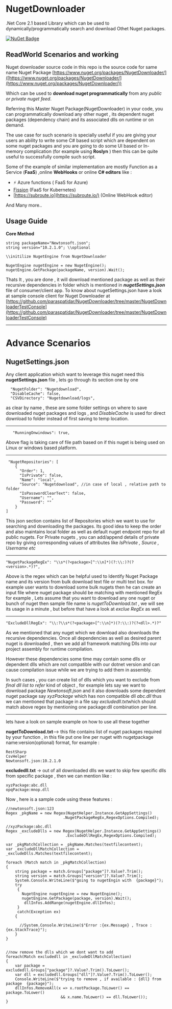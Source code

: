 # NugetDownloader
.Net Core 2.1 based Library which can be used to dynamically/programmatically search and download Othet Nuget packages.

[![NuGet Badge](https://buildstats.info/nuget/nugetdownloader)](https://www.nuget.org/packages/nugetdownloader/)


## ReadWorld Scenarios and working 

Nuget downloader source code in this repo is the source code for same name Nuget Package [https://www.nuget.org/packages/NugetDownloader/]([https://www.nuget.org/packages/NugetDownloader/](https://www.nuget.org/packages/NugetDownloader/))

Which can be used to **download nuget programmatically** from any *public or private nuget feed*.

Referring this Master Nuget Package(NugetDownloader) in your code, you can programmatically download any other nuget , its dependent nuget packages (dependency chain)  and its associated dlls on runtime or on demand.

The use case for such scenario is specially useful if you are giving your users an ability to write some C# based script which are dependent on some nuget packages and you are going to do some UI based or In-memory complication (for example using **Roslyn** ) then this can be quite useful to successfully compile such script.

Some of the example of similar implementation are mostly Function as a Service (**FaaS**) ,online **WebHooks** or online **C# editors** like :

 - ⚡ Azure functions ( FaaS for Azure) 
 - [Fission](https://fission.io/) (FaaS for Kubernetes)
 - [https://subroute.io](https://subroute.io/) (Online WebHook editor)


And Many more..

## Usage Guide 
**Core Method** 

	string packageName="Newtonsoft.json";
	string version="10.2.1.0"; \\optional
	
	\\initilize NugetEngine from NugetDownloader
	
    NugetEngine nugetEngine = new NugetEngine();
    nugetEngine.GetPackage(packageName, version).Wait();
Thats It , you are done , it will download mentioned package as well as their recursive dependencies in folder which is mentioned in ***nugetSettings.json*** file of consumer/client app.
To know about nugetSettings.json have a look at sample console client for Nuget Downloader at [https://github.com/paraspatidar/NugetDownloader/tree/master/NugetDownloaderTestConsole](https://github.com/paraspatidar/NugetDownloader/tree/master/NugetDownloaderTestConsole) 

---

# Advance Scenarios

 
## NugetSettings.json

Any client application which want to leverage this nuget need this **nugetSettings.json** file  , lets go through its section one by one 

      "NugetFolder": "Nugetdownload",
      "DisableCache": false,
      "CSVDirectory": "Nugetdownload/logs",
as clear by name  , these are some folder settings on where to save downloaded nuget packages and logs , and *DisableCache* is used for direct download to folder instead of first saving to temp location.

---
`   "RunningOnwindows": true,`

Above flag is taking care of file path based on if this nuget is being used on Linux or windows based platform. 
 
---
     "NugetRepositories": [
        {
          "Order": 1,
          "IsPrivate": false,
          "Name": "local",
          "Source": "Nugetdownload", //in case of local , relative path to folder
          "IsPasswordClearText": false,
          "Username": "",
          "Password": ""
        }
    ]

This json section contains list of Repositories which we want to use for searching and downloading the packages.
Its good idea to keep the order and also maintains local folder as well as default nuget endpoint repo for all public nugets.
For Private nugets , you can add/append  details of private repo by giving corresponding values of  attributes like *IsPrivate , Source , Username etc*

---
    "NugetPackageRegEx": "\\s*(?<package>[^:\\n]*)(?:\\:)?(?<version>.*)?",
     
Above is the regex which can be helpful used to Identify Nuget Package name and its version from bulk download text file or multi text box.
for example user wants to download some bulk nugets then he can create an input file where nuget package should be matching with mentioned RegEx for example , Lets assume that you want to download any one nuget or bunch of nuget then sample file name is *nugetToDownload.txt* , we will see its usage in a minute , but before that have a look at *exclue RegEx* as well.

---
    "ExcludeDllRegEx": "\\:?\\s*(?<package>[^:\\n]*)(?:\\:)?(?<dll>.*)?"

As we mentioned that any nuget which we download also downloads the recursive dependencies. Once all dependencies as well as desired parent nuget is downloaded , then we add all framework matching Dlls into our project assembly for runtime compilation.

However these dependencies some time may contain some dlls or dependent dlls which are not compatible with our dotnet version and can cause compilation issue while we are trying to add them in assembly.

In such cases , you can create list of dlls which you want to exclude from *final dll list to refer*   kind of object , for example lets say  we want to download package *Newtonsoft.json* and it also downloads some dependent nuget package say *xyzPackage* which has non compatible dll *abc.dll*  thus we can mentioned that package in a file say *excludedll.txt*which should match above regex by mentioning one package:dll combination per line.

---
lets have a look on  sample example on how to use all these together 

 **nugetToDownload.txt**--> this file contains list of nuget packages required by your function , in this file put one line per nuget with nugetpackage name:version(optional) format, for example :

```
RestSharp
CsvHelper
Newtonsoft.json:10.2.1.0
```
**excludedll.txt**  -> out of all downloaded dlls we want to skip few specific dlls from specific package , then we can mention like :

    xyzPackage:abc.dll
    opqPackage:mnop.dll

Now , here is a sample code using these features :

    //newtonsoft.json:123
    Regex _pkgName = new Regex(NugetHelper.Instance.GetAppSettings()
    					     .NugetPackageRegEx,RegexOptions.Compiled);
    
    //xyzPackage:abc.dll
    Regex _excludeDlls = new Regex(NugetHelper.Instance.GetAppSettings()
    						  .ExcludeDllRegEx,RegexOptions.Compiled);
    						
    var _pkgMatchCollection = _pkgName.Matches(textfilecontent);
    var _excludeDllMatchCollection = _excludeDlls.Matches(textfilecontent);

    foreach (Match match in _pkgMatchCollection)
    {
    	string package = match.Groups["package"]?.Value?.Trim();
	    string version = match.Groups["version"]?.Value?.Trim();
	    System.Console.WriteLine($"going to nugetEngin with  {package}");
	    try
	     {
		   NugetEngine nugetEngine = new NugetEngine();
		   nugetEngine.GetPackage(package, version).Wait();
		    dllInfos.AddRange(nugetEngine.dllInfos);
	     }
	     catch(Exception ex)
		{
		
		  //System.Console.WriteLine($"Error :{ex.Message} , Trace : {ex.StackTrace}");
		}
    }
    
    
    //now remove the dlls which we dont want to add
    foreach(Match excludedll in _excludeDllMatchCollection)
    {
    	var package = excludedll.Groups["package"]?.Value?.Trim().ToLower();
	    var dll = excludedll.Groups["dll"]?.Value?.Trim().ToLower();
	    Console.WriteLine($"trying to remove , if available : {dll} from package  {package}");
	    dllInfos.RemoveAll(x => x.rootPackage.ToLower() == package.ToLower() 
							&& x.name.ToLower() == dll.ToLower());
    }
